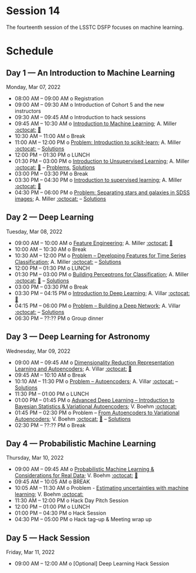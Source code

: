 # Session 14

The fourteenth session of the LSSTC DSFP focuses on machine learning.

# Schedule


## Day 1 — An Introduction to Machine Learning

Monday, Mar 07, 2022

 * 08:00 AM – 09:00 AM  o  Registration
 * 09:00 AM – 09:30 AM  o  Introduction of Cohort 5 and the new instructors
 * 09:30 AM – 09:45 AM  o  Introduction to hack sessions
 * 09:45 AM – 10:30 AM  o  [Introduction to Machine Learning](Day1/IntroductionToMachineLearning.ipynb); A. Miller [:octocat:](https://github.com/adamamiller) [:movie_camera:](https://youtu.be/Aku6QbRXZR4)
 * 10:30 AM – 11:00 AM  o  Break
 * 11:00 AM – 12:00 PM  o  [Problem: Introduction to scikit-learn](Day1/IntroToScikitLearn.ipynb); A. Miller [:octocat:](https://github.com/adamamiller) – [Solutions](Day1/IntroToScikitLearnSolutions.ipynb)
 * 12:00 PM – 01:30 PM  o  LUNCH
 * 01:30 PM – 03:00 PM  o  [Introduction to Unsupervised Learning](Day1/IntroductionToUnsupervisedLearning.ipynb); A. Miller [:octocat:](https://github.com/adamamiller) [:movie_camera:](https://youtu.be/6wel-K10OkI) – [Problems](Day1/Clustering.ipynb), [Solutions](Day1/ClusteringSolutions.ipynb)
 * 03:00 PM – 03:30 PM  o  Break
 * 03:30 PM – 04:30 PM  o [Introduction to supervised learning](Day1/IntroductionToSupervisedMachineLearning.ipynb); A. Miller [:octocat:](https://github.com/adamamiller) [:movie_camera:](https://youtu.be/KtIUGQLgXyo)
 * 04:30 PM – 06:00 PM  o  [Problem: Separating stars and galaxies in SDSS images](Day1/SeparatingStarsAndGalaxies.ipynb); A. Miller [:octocat:](https://github.com/adamamiller) – [Solutions](Day1/SeparatingStarsAndGalaxiesSolutions.ipynb)

## Day 2 — Deep Learning

Tuesday, Mar 08, 2022

 * 09:00 AM – 10:00 AM  o [Feature Engineering](Day2/FeatureEngineering.ipynb); A. Miller [:octocat:](https://github.com/adamamiller) [:movie_camera:](https://youtu.be/Lpp-BErTC_0)
 * 10:00 AM – 10:30 AM  o  Break
 * 10:30 AM – 12:00 PM  o  [Problem – Developing Features for Time Series Classification](Day2/FeatureEngineering.ipynb); A. Miller [:octocat:](https://github.com/adamamiller) – [Solutions](Day2/FeatureEngineeringSolutions.ipynb)
 * 12:00 PM – 01:30 PM  o  LUNCH
 * 01:30 PM – 03:00 PM  o  [Building Perceptrons for Classification](Day2/BuildingPerceptronsForClassification.ipynb); A. Miller [:octocat:](https://github.com/adamamiller) [:movie_camera:](https://youtu.be/qZ-_WRIsbYI) – [Solutions](BuildingPerceptronsForClassificationSolutions.ipynb)
 * 03:00 PM – 03:30 PM  o  Break
 * 03:30 PM – 04:15 PM  o  [Introduction to Deep Learning](Day2/IntroductionToDeepLearning.pdf); A. Villar [:octocat:](https://github.com/villrv) [:movie_camera:](https://youtu.be/ed_UDL4NYJI)
 * 04:15 PM – 06:00 PM  o  [Problem – Building a Deep Network](Day2/DeeplearningBlank.ipynb); A. Villar [:octocat:](https://github.com/villrv) – [Solutions](Day2/DeeplearningSolutions.ipynb)
 * 06:30 PM – ??:?? PM  o  Group dinner


## Day 3 — Deep Learning for Astronomy

Wednesday, Mar 09, 2022

 * 09:00 AM – 09:45 AM  o  [Dimensionality Reduction Representation Learning and Autoencoders](Day3/DimensionalityReductionRepresentationLearningAndAutoencoders.pdf); A. Villar [:octocat:](https://github.com/villrv) [:movie_camera:](https://youtu.be/y4k_MM0NJOA)
 * 09:45 AM – 10:10 AM  o  Break
 * 10:10 AM – 11:30 PM  o  [Problem – Autoencoders](Day3/AutoencodersBlank.ipynb); A. Villar [:octocat:](https://github.com/villrv) – [Solutions](Day3/AutoencodersSolutions.ipynb)
 * 11:30 PM – 01:00 PM  o  LUNCH
 * 01:00 PM – 01:45 PM  o  [Advanced Deep Learning – Introduction to Bayesian Statistics & Variational Autoencoders](Day3/VariationalAutoencodersLectureNotes.pdf); V. Boehm [:octocat:](https://github.com/VMBoehm)
 * 01:45 PM – 02:30 PM  o  Problem – [From Autoencoders to Variational Autoencoders](Day3/IntroductionToVariationalAutoencoders.ipynb); V. Boehm [:octocat:](https://github.com/VMBoehm) [:movie_camera:](https://youtu.be/s_KJ6bIHz5k) – [Solutions](Day3/IntroductionToVariationalAutoencoders_solutions.ipynb)
 * 02:30 PM – ??:?? PM  o  Break
 
## Day 4 — Probabilistic Machine Learning

Thursday, Mar 10, 2022

 * 09:00 AM – 09:45 AM  o  [Probabilistic Machine Learning & Considerations for Real Data](Day4/ProbabilisticMachineLearning.pdf); V. Boehm [:octocat:](https://github.com/VMBoehm) [:movie_camera:](https://youtu.be/6r_jNpB6_4U)
 * 09:45 AM – 10:05 AM  o  BREAK
 * 10:05 AM – 11:30 AM  o  Problem - [Estimating uncertainties with machine learning](Day4/ImprovingVAEs_and_VAEs_on_imperfect_data.ipynb); V. Boehm [:octocat:](https://github.com/VMBoehm)
 * 11:30 AM – 12:00 PM  o  Hack Day Pitch Session
 * 12:00 PM – 01:00 PM  o  LUNCH
 * 01:00 PM – 04:30 PM  o  Hack Session
 * 04:30 PM – 05:00 PM  o  Hack tag–up & Meeting wrap up
 
## Day 5 — Hack Session

Friday, Mar 11, 2022

 * 09:00 AM – 12:00 AM  o  [Optional] Deep Learning Hack Session
